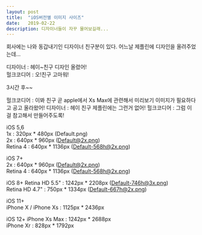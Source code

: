 ```yaml
---
layout: post
title:  "iOS버전별 이미지 사이즈"
date:   2019-02-22
description: 디자이너들이 자꾸 물어보길래...
---
```


 회사에는 나와 동갑내기인 디자이너 친구분이 있다.
 어느날 제플린에 디자인을 올려주었는데...
 
 디자이너 : 헤이~친구 디자인 올렸어!  
 헐크코디어 : 오!친구 고마워!  
 
 3시간 후~~
 
 헐크코디어 : 이봐 친구 곧 apple에서 Xs Max에 관련해서 미리보기 이미지가 필요하다고 공고 올라왔어!
 디자이너 : 헤이 친구 제플린에는 그런거 없어! 
 헐크코디어 : 그럼 이걸 참고해서 만들어주도록!
 
 
iOS 5,6  
1x : 320px * 480px (Default.png)  
2x : 640px * 960px (Default@2x.png)  
Retina 4 : 640px * 1136px (Default-568h@2x.png)  

iOS 7+  
2x : 640px * 960px (Default@2x.png)  
Retina 4 : 640px * 1136px (Default-568h@2x.png)  

iOS 8+
Retina HD 5.5" : 1242px * 2208px (Default-746h@3x.png)  
Retina HD 4.7" : 750px * 1334px (Default-667h@2x.png)  

iOS 11+  
iPhone X / iPhone Xs : 1125px * 2436px  

iOS 12+
iPhone Xs Max : 1242px * 2688px  
iPhone Xr : 828px * 1792px  
